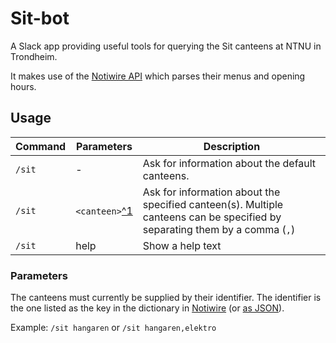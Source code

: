 # Sit-bot

A Slack app providing useful tools for querying the Sit canteens at NTNU in Trondheim.

It makes use of the [Notiwire API](https://github.com/dotkom/notiwire) which parses their menus and opening hours.

## Usage

| Command | Parameters | Description |
| ---     | ---        | ---         |
| `/sit` | - | Ask for information about the default canteens. |
| `/sit` | `<canteen>`[^1](#parameters) | Ask for information about the specified canteen(s). Multiple canteens can be specified by separating them by a comma (`,`) |
| `/sit` | help | Show a help text |

### Parameters

The canteens must currently be supplied by their identifier. The identifier is the one listed as the key in the dictionary in [Notiwire](https://github.com/dotkom/notiwire/blob/8b25461d39563f64b9109d8ce2f131778427c209/libs/cantina.js#L122) (or [as JSON](https://passoa.online.ntnu.no/api/cantina/)).

Example: `/sit hangaren` or `/sit hangaren,elektro`
